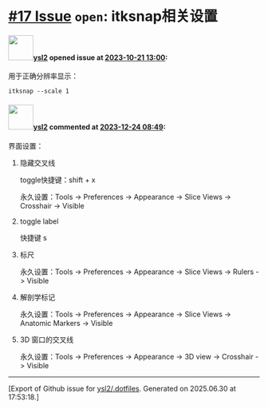 # [\#17 Issue](https://github.com/ysl2/.dotfiles/issues/17) `open`: itksnap相关设置

#### <img src="https://avatars.githubusercontent.com/u/39717545?u=3a56d7b47e1688f70c83e440ba0835f8d24c43e3&v=4" width="50">[ysl2](https://github.com/ysl2) opened issue at [2023-10-21 13:00](https://github.com/ysl2/.dotfiles/issues/17):

用于正确分辨率显示：

```
itksnap --scale 1
```

#### <img src="https://avatars.githubusercontent.com/u/39717545?u=3a56d7b47e1688f70c83e440ba0835f8d24c43e3&v=4" width="50">[ysl2](https://github.com/ysl2) commented at [2023-12-24 08:49](https://github.com/ysl2/.dotfiles/issues/17#issuecomment-1868465713):

界面设置：

1. 隐藏交叉线

   toggle快捷键：shift + x

   永久设置：Tools -> Preferences -> Appearance -> Slice Views -> Crosshair -> Visible

1. toggle label

   快捷键 s

1. 标尺

   永久设置：Tools -> Preferences -> Appearance -> Slice Views -> Rulers -> Visible

1. 解剖学标记

   永久设置：Tools -> Preferences -> Appearance -> Slice Views -> Anatomic Markers -> Visible

1. 3D 窗口的交叉线

   永久设置：Tools -> Preferences -> Appearance -> 3D view -> Crosshair -> Visible


-------------------------------------------------------------------------------



[Export of Github issue for [ysl2/.dotfiles](https://github.com/ysl2/.dotfiles). Generated on 2025.06.30 at 17:53:18.]
